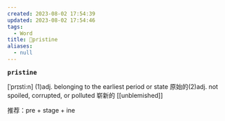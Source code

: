 ```yaml
---
created: 2023-08-02 17:54:39
updated: 2023-08-02 17:54:46
tags:
  - Word
title: 📖pristine
aliases:
  - null
---
```


<pre><strong>pristine</strong></pre>
[ˈprɪsti:n]
(1)adj. belonging to the earliest period or state 原始的(2)adj. not spoiled, corrupted, or polluted 崭新的
[[unblemished]]

推荐：pre + stage + ine
